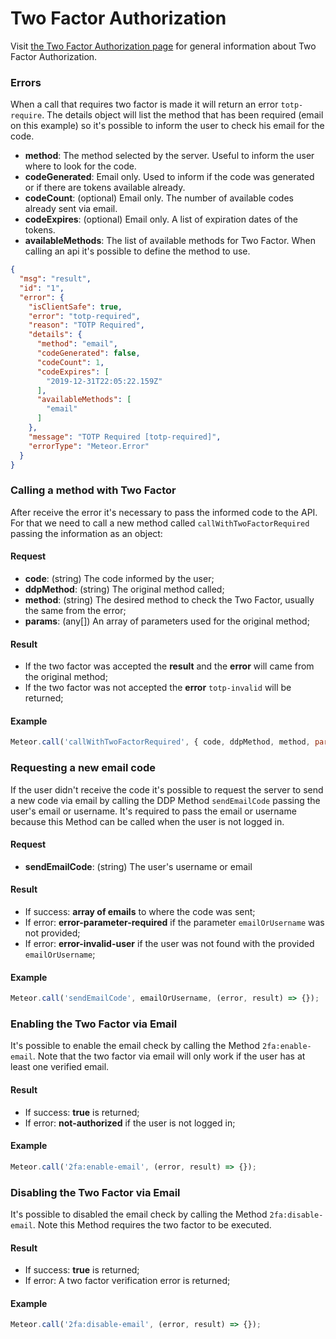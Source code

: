 # Two Factor Authorization

Visit [the Two Factor Authorization page](../../two-factor) for general information about Two Factor Authorization.

### Errors

When a call that requires two factor is made it will return an error `totp-require`. The details object will list the method that has been required (email on this example) so it's possible to inform the user to check his email for the code.

* **method**: The method selected by the server. Useful to inform the user where to look for the code.
* **codeGenerated**: Email only. Used to inform if the code was generated or if there are tokens available already.
* **codeCount**: (optional) Email only. The number of available codes already sent via email.
* **codeExpires**: (optional) Email only. A list of expiration dates of the tokens.
* **availableMethods**: The list of available methods for Two Factor. When calling an api it's possible to define the method to use.

```JSON
{
  "msg": "result",
  "id": "1",
  "error": {
    "isClientSafe": true,
    "error": "totp-required",
    "reason": "TOTP Required",
    "details": {
      "method": "email",
      "codeGenerated": false,
      "codeCount": 1,
      "codeExpires": [
        "2019-12-31T22:05:22.159Z"
      ],
      "availableMethods": [
        "email"
      ]
    },
    "message": "TOTP Required [totp-required]",
    "errorType": "Meteor.Error"
  }
}
```

### Calling a method with Two Factor

After receive the error it's necessary to pass the informed code to the API. For that we need to call a new method called `callWithTwoFactorRequired` passing the information as an object:

#### Request

* **code**: (string) The code informed by the user;
* **ddpMethod**: (string) The original method called;
* **method**: (string) The desired method to check the Two Factor, usually the same from the error;
* **params**: (any[]) An array of parameters used for the original method;

#### Result

* If the two factor was accepted the **result** and the **error** will came from the original method;
* If the two factor was not accepted the **error** `totp-invalid` will be returned;

#### Example

```javascript
Meteor.call('callWithTwoFactorRequired', { code, ddpMethod, method, params: args }, (error, result) => {});
```

### Requesting a new email code

If the user didn't receive the code it's possible to request the server to send a new code via email by calling the DDP Method `sendEmailCode` passing the user's email or username. It's required to pass the email or username because this Method can be called when the user is not logged in.

#### Request

* **sendEmailCode**: (string) The user's username or email

#### Result

* If success: **array of emails** to where the code was sent;
* If error: **error-parameter-required** if the parameter `emailOrUsername` was not provided;
* If error: **error-invalid-user** if the user was not found with the provided `emailOrUsername`;

#### Example

```javascript
Meteor.call('sendEmailCode', emailOrUsername, (error, result) => {});
```

### Enabling the Two Factor via Email

It's possible to enable the email check by calling the Method `2fa:enable-email`. Note that the two factor via email will only work if the user has at least one verified email.

#### Result

* If success: **true** is returned;
* If error: **not-authorized** if the user is not logged in;

#### Example

```javascript
Meteor.call('2fa:enable-email', (error, result) => {});
```

### Disabling the Two Factor via Email

It's possible to disabled the email check by calling the Method `2fa:disable-email`. Note this Method requires the two factor to be executed.

#### Result

* If success: **true** is returned;
* If error: A two factor verification error is returned;

#### Example

```javascript
Meteor.call('2fa:disable-email', (error, result) => {});
```
